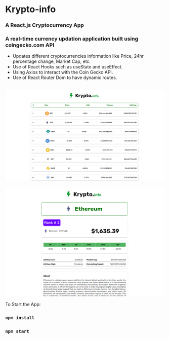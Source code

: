 # Krypto-info
### A React.js Cryptocurrency App

### A real-time currency updation application built using coingecko.com API

- Updates different cryptocurrencies information like Price, 24hr percentage change, Market Cap, etc.
- Use of React Hooks such as useState and useEffect.
- Using Axios to interact with the Coin Gecko API.
- Use of React Router Dom to have dynamic routes.
##
![screenshot](https://github.com/PraveenKrGit/Krypto-info/blob/2a2278fcbd16a95a6cda4d27ea56c6727e7f44e8/screenshots/coins.png)
<br>
<br>
![screenshot](https://github.com/PraveenKrGit/Krypto-info/blob/2a2278fcbd16a95a6cda4d27ea56c6727e7f44e8/screenshots/coin.png)

To Start the App:

### `npm install`

### `npm start`

